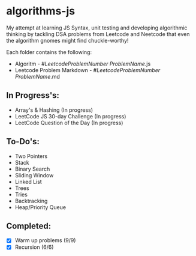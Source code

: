 # algorithms-js

My attempt at learning JS Syntax, unit testing and developing algorithmic thinking by tackling DSA problems from Leetcode and Neetcode that even the algorithm gnomes might find chuckle-worthy!

Each folder contains the following:

- Algoritm - #*LeetcodeProblemNumber* *ProblemName*.js 
- Leetcode Problem Markdown -  #*LeetcodeProblemNumber* *ProblemName*.md 

  
## In Progress's: 
- Array's & Hashing (In progress)
- LeetCode JS 30-day Challenge (In progress)
- LeetCode Question of the Day (In progress)
  
## To-Do's: 
- Two Pointers
- Stack
- Binary Search
- Sliding Window
- Linked List
- Trees
- Tries
- Backtracking
- Heap/Priority Queue
## Completed: 
- [x] Warm up problems (9/9)
- [x] Recursion (6/6)
